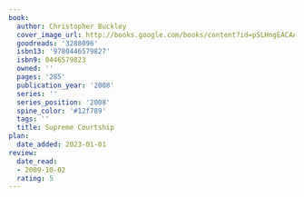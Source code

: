 ```yaml
---
book:
  author: Christopher Buckley
  cover_image_url: http://books.google.com/books/content?id=pSLHngEACAAJ&printsec=frontcover&img=1&zoom=1&source=gbs_api
  goodreads: '3288096'
  isbn13: '9780446579827'
  isbn9: 0446579823
  owned: ''
  pages: '285'
  publication_year: '2008'
  series: ''
  series_position: '2008'
  spine_color: '#12f789'
  tags: ''
  title: Supreme Courtship
plan:
  date_added: 2023-01-01
review:
  date_read:
  - 2009-10-02
  rating: 5
---
```

